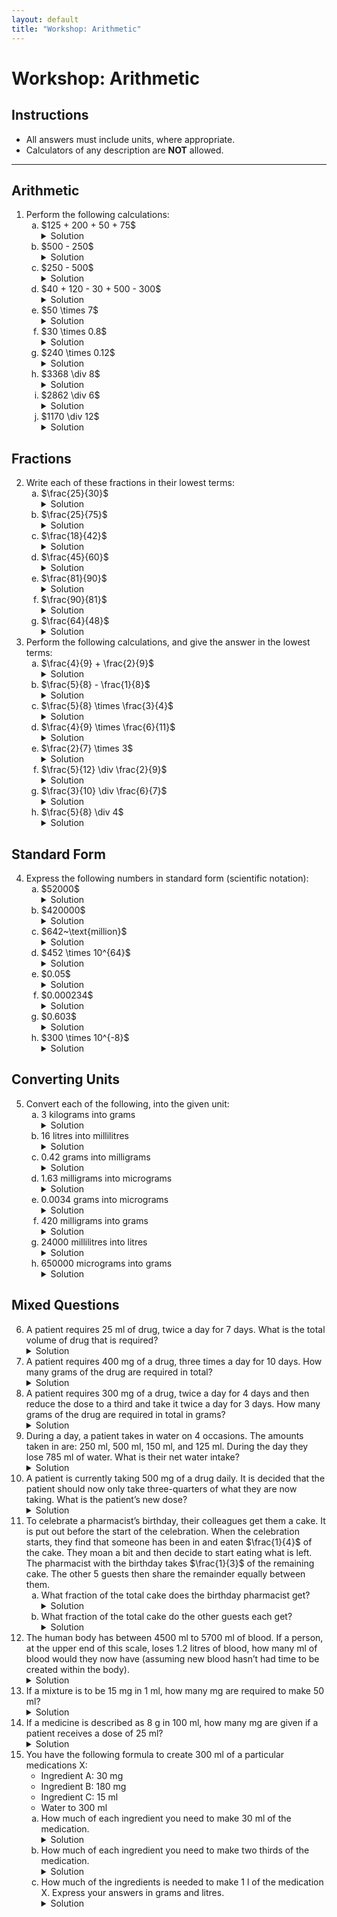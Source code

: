 ```yaml
---
layout: default
title: "Workshop: Arithmetic"
---
```


<h1>Workshop: Arithmetic</h1>

<div class="instructions">
    <h2>Instructions</h2>
    <ul>
        <li>All answers must include units, where appropriate.</li>
        <li>Calculators of any description are <strong>NOT</strong> allowed.</li>
    </ul>
</div>

<hr>

<h2>Arithmetic</h2>
<ol>
    <li>Perform the following calculations:
        <ol type="a">
            <li>$125 + 200 + 50 + 75$
                <details class="solution-details">
                    <summary>Solution</summary>
                    <div class="solution-content">
                        <p>$125 + 200 + 50 + 75 = \textbf{450}$</p>
                    </div>
                </details>
            </li>
            <li>$500 - 250$
                <details class="solution-details">
                    <summary>Solution</summary>
                    <div class="solution-content">
                        <p>$500 - 250 = \textbf{250}$</p>
                    </div>
                </details>
            </li>
            <li>$250 - 500$
                <details class="solution-details">
                    <summary>Solution</summary>
                    <div class="solution-content">
                        <p>$250 - 500 = \textbf{-250}$</p>
                    </div>
                </details>
            </li>
            <li>$40 + 120 - 30 + 500 - 300$
                <details class="solution-details">
                    <summary>Solution</summary>
                    <div class="solution-content">
                        <p>$40 + 120 - 30 + 500 - 300 = \textbf{330}$</p>
                    </div>
                </details>
            </li>
            <li>$50 \times 7$
                <details class="solution-details">
                    <summary>Solution</summary>
                    <div class="solution-content">
                        <p>$50 \times 7 = \textbf{350}$</p>
                    </div>
                </details>
            </li>
            <li>$30 \times 0.8$
                <details class="solution-details">
                    <summary>Solution</summary>
                    <div class="solution-content">
                        <p>$30 \times 0.8 = \textbf{24}$</p>
                    </div>
                </details>
            </li>
            <li>$240 \times 0.12$
                <details class="solution-details">
                    <summary>Solution</summary>
                    <div class="solution-content">
                        <p>$240 \times 0.12 = \textbf{28.8}$</p>
                    </div>
                </details>
            </li>
            <li>$3368 \div 8$
                <details class="solution-details">
                    <summary>Solution</summary>
                    <div class="solution-content">
                        <p>$3368 \div 8 = \textbf{421}$</p>
                    </div>
                </details>
            </li>
            <li>$2862 \div 6$
                <details class="solution-details">
                    <summary>Solution</summary>
                    <div class="solution-content">
                        <p>$2862 \div 6 = \textbf{477}$</p>
                    </div>
                </details>
            </li>
            <li>$1170 \div 12$
                <details class="solution-details">
                    <summary>Solution</summary>
                    <div class="solution-content">
                        <p>$1170 \div 12 = \textbf{97.5}$</p>
                    </div>
                </details>
            </li>
        </ol>
    </li>
</ol>

<h2>Fractions</h2>
<ol start="2">
    <li>Write each of these fractions in their lowest terms:
        <ol type="a">
            <li>$\frac{25}{30}$
                <details class="solution-details">
                    <summary>Solution</summary>
                    <div class="solution-content">
                        <p>$\frac{25}{30} = \frac{5 \times 5}{5 \times 6} = \textbf{$\frac{5}{6}$}$</p>
                    </div>
                </details>
            </li>
            <li>$\frac{25}{75}$
                <details class="solution-details">
                    <summary>Solution</summary>
                    <div class="solution-content">
                        <p>$\frac{25}{75} = \frac{25 \times 1}{25 \times 3} = \textbf{$\frac{1}{3}$}$</p>
                    </div>
                </details>
            </li>
            <li>$\frac{18}{42}$
                <details class="solution-details">
                    <summary>Solution</summary>
                    <div class="solution-content">
                        <p>$\frac{18}{42} = \frac{6 \times 3}{6 \times 7} = \textbf{$\frac{3}{7}$}$</p>
                    </div>
                </details>
            </li>
            <li>$\frac{45}{60}$
                <details class="solution-details">
                    <summary>Solution</summary>
                    <div class="solution-content">
                        <p>$\frac{45}{60} = \frac{15 \times 3}{15 \times 4} = \textbf{$\frac{3}{4}$}$</p>
                    </div>
                </details>
            </li>
            <li>$\frac{81}{90}$
                <details class="solution-details">
                    <summary>Solution</summary>
                    <div class="solution-content">
                        <p>$\frac{81}{90} = \frac{9 \times 9}{9 \times 10} = \textbf{$\frac{9}{10}$}$</p>
                    </div>
                </details>
            </li>
            <li>$\frac{90}{81}$
                <details class="solution-details">
                    <summary>Solution</summary>
                    <div class="solution-content">
                        <p>$\frac{90}{81} = \frac{9 \times 10}{9 \times 9} = \textbf{$\frac{10}{9}$}$</p>
                    </div>
                </details>
            </li>
            <li>$\frac{64}{48}$
                <details class="solution-details">
                    <summary>Solution</summary>
                    <div class="solution-content">
                        <p>$\frac{64}{48} = \frac{16 \times 4}{16 \times 3} = \textbf{$\frac{4}{3}$}$</p>
                    </div>
                </details>
            </li>
        </ol>
    </li>
    <li>Perform the following calculations, and give the answer in the lowest terms:
        <ol type="a">
            <li>$\frac{4}{9} + \frac{2}{9}$
                <details class="solution-details">
                    <summary>Solution</summary>
                    <div class="solution-content">
                        <p>$\frac{4}{9} + \frac{2}{9} = \frac{4+2}{9} = \frac{6}{9} = \textbf{$\frac{2}{3}$}$</p>
                    </div>
                </details>
            </li>
            <li>$\frac{5}{8} - \frac{1}{8}$
                <details class="solution-details">
                    <summary>Solution</summary>
                    <div class="solution-content">
                        <p>$\frac{5}{8} - \frac{1}{8} = \frac{5-1}{8} = \frac{4}{8} = \textbf{$\frac{1}{2}$}$</p>
                    </div>
                </details>
            </li>
            <li>$\frac{5}{8} \times \frac{3}{4}$
                <details class="solution-details">
                    <summary>Solution</summary>
                    <div class="solution-content">
                        <p>$\frac{5}{8} \times \frac{3}{4} = \frac{5 \times 3}{8 \times 4} = \textbf{$\frac{15}{32}$}$</p>
                    </div>
                </details>
            </li>
            <li>$\frac{4}{9} \times \frac{6}{11}$
                <details class="solution-details">
                    <summary>Solution</summary>
                    <div class="solution-content">
                        <p>$\frac{4}{9} \times \frac{6}{11} = \frac{4 \times 6}{9 \times 11} = \frac{4 \times 2}{3 \times 11} = \textbf{$\frac{8}{33}$}$</p>
                    </div>
                </details>
            </li>
            <li>$\frac{2}{7} \times 3$
                <details class="solution-details">
                    <summary>Solution</summary>
                    <div class="solution-content">
                        <p>$\frac{2}{7} \times 3 = \frac{2}{7} \times \frac{3}{1} = \frac{2 \times 3}{7 \times 1} = \textbf{$\frac{6}{7}$}$</p>
                    </div>
                </details>
            </li>
            <li>$\frac{5}{12} \div \frac{2}{9}$
                <details class="solution-details">
                    <summary>Solution</summary>
                    <div class="solution-content">
                        <p>$\frac{5}{12} \div \frac{2}{9} = \frac{5}{12} \times \frac{9}{2} = \frac{5 \times 3}{4 \times 2} = \textbf{$\frac{15}{8}$}$</p>
                    </div>
                </details>
            </li>
            <li>$\frac{3}{10} \div \frac{6}{7}$
                <details class="solution-details">
                    <summary>Solution</summary>
                    <div class="solution-content">
                        <p>$\frac{3}{10} \div \frac{6}{7} = \frac{3}{10} \times \frac{7}{6} = \frac{3 \times 7}{10 \times 2} = \textbf{$\frac{7}{20}$}$</p>
                    </div>
                </details>
            </li>
            <li>$\frac{5}{8} \div 4$
                <details class="solution-details">
                    <summary>Solution</summary>
                    <div class="solution-content">
                        <p>$\frac{5}{8} \div 4 = \frac{5}{8} \times \frac{1}{4} = \frac{5 \times 1}{8 \times 4} = \textbf{$\frac{5}{32}$}$</p>
                    </div>
                </details>
            </li>
        </ol>
    </li>
</ol>

<h2>Standard Form</h2>
<ol start="4">
    <li>Express the following numbers in standard form (scientific notation):
        <ol type="a">
            <li>$52000$
                <details class="solution-details">
                    <summary>Solution</summary>
                    <div class="solution-content">
                        <p>$\textbf{$5.2 \times 10^{4}$}$</p>
                    </div>
                </details>
            </li>
            <li>$420000$
                <details class="solution-details">
                    <summary>Solution</summary>
                    <div class="solution-content">
                        <p>$\textbf{$4.2 \times 10^{5}$}$</p>
                    </div>
                </details>
            </li>
            <li>$642~\text{million}$
                <details class="solution-details">
                    <summary>Solution</summary>
                    <div class="solution-content">
                        <p>$642~\text{million} = 642 \times 10^{6} = \textbf{$6.42 \times 10^{8}$}$</p>
                    </div>
                </details>
            </li>
            <li>$452 \times 10^{64}$
                <details class="solution-details">
                    <summary>Solution</summary>
                    <div class="solution-content">
                        <p>$452 \times 10^{64} = 4.52 \times 10^{2} \times 10^{64} = \textbf{$4.52 \times 10^{66}$}$</p>
                    </div>
                </details>
            </li>
            <li>$0.05$
                <details class="solution-details">
                    <summary>Solution</summary>
                    <div class="solution-content">
                        <p>$\textbf{$5 \times 10^{-2}$}$</p>
                    </div>
                </details>
            </li>
            <li>$0.000234$
                <details class="solution-details">
                    <summary>Solution</summary>
                    <div class="solution-content">
                        <p>$\textbf{$2.34 \times 10^{-4}$}$</p>
                    </div>
                </details>
            </li>
            <li>$0.603$
                <details class="solution-details">
                    <summary>Solution</summary>
                    <div class="solution-content">
                        <p>$\textbf{$6.03 \times 10^{-1}$}$</p>
                    </div>
                </details>
            </li>
            <li>$300 \times 10^{-8}$
                <details class="solution-details">
                    <summary>Solution</summary>
                    <div class="solution-content">
                        <p>$300 \times 10^{-8} = 3 \times 10^{2} \times 10^{-8} = \textbf{$3 \times 10^{-6}$}$</p>
                    </div>
                </details>
            </li>
        </ol>
    </li>
</ol>

<h2>Converting Units</h2>
<ol start="5">
    <li>Convert each of the following, into the given unit:
        <ol type="a">
            <li>3 kilograms into grams
                <details class="solution-details">
                    <summary>Solution</summary>
                    <div class="solution-content">
                        <p>$3 \times 10^{3} = 3 \times 1000 = \textbf{3000 g}$</p>
                    </div>
                </details>
            </li>
            <li>16 litres into millilitres
                <details class="solution-details">
                    <summary>Solution</summary>
                    <div class="solution-content">
                        <p>$16 \times 10^{3} = 16 \times 1000 = \textbf{16000 ml}$</p>
                    </div>
                </details>
            </li>
            <li>0.42 grams into milligrams
                <details class="solution-details">
                    <summary>Solution</summary>
                    <div class="solution-content">
                        <p>$0.42 \times 10^{3} = 0.42 \times 1000 = \textbf{420 mg}$</p>
                    </div>
                </details>
            </li>
            <li>1.63 milligrams into micrograms
                <details class="solution-details">
                    <summary>Solution</summary>
                    <div class="solution-content">
                        <p>$1.63 \times 10^{3} = 1.63 \times 1000 = \textbf{1630 mcg}$</p>
                    </div>
                </details>
            </li>
            <li>0.0034 grams into micrograms
                <details class="solution-details">
                    <summary>Solution</summary>
                    <div class="solution-content">
                        <p>$0.0034 \times 10^{6} = 3.4 \times 10^{3} = \textbf{3400 mcg}$</p>
                    </div>
                </details>
            </li>
            <li>420 milligrams into grams
                <details class="solution-details">
                    <summary>Solution</summary>
                    <div class="solution-content">
                        <p>$420 \times 10^{-3} = 420 \div 1000 = \textbf{0.42 g}$</p>
                    </div>
                </details>
            </li>
            <li>24000 millilitres into litres
                <details class="solution-details">
                    <summary>Solution</summary>
                    <div class="solution-content">
                        <p>$24000 \times 10^{-3} = \textbf{24 l}$</p>
                    </div>
                </details>
            </li>
            <li>650000 micrograms into grams
                <details class="solution-details">
                    <summary>Solution</summary>
                    <div class="solution-content">
                        <p>$650000 \times 10^{-6} = \textbf{0.65 g}$</p>
                    </div>
                </details>
            </li>
        </ol>
    </li>
</ol>

<h2>Mixed Questions</h2>
<ol start="6">
    <li>A patient requires 25 ml of drug, twice a day for 7 days. What is the total volume of drug that is required?
        <details class="solution-details">
            <summary>Solution</summary>
            <div class="solution-content">
                <p>$25 \times 2 \times 7 = 50 \times 7 = \textbf{350 ml}$</p>
            </div>
        </details>
    </li>
    <li>A patient requires 400 mg of a drug, three times a day for 10 days. How many grams of the drug are required in total?
        <details class="solution-details">
            <summary>Solution</summary>
            <div class="solution-content">
                <p>$400 \times 3 \times 10 = 400 \times 30 = 12000~\text{mg} = \textbf{12 g}$</p>
            </div>
        </details>
    </li>
    <li>A patient requires 300 mg of a drug, twice a day for 4 days and then reduce the dose to a third and take it twice a day for 3 days. How many grams of the drug are required in total in grams?
        <details class="solution-details">
            <summary>Solution</summary>
            <div class="solution-content">
                <p>Initial period: $300 \times 2 \times 4 = 300 \times 8 = 2400~\text{mg}$</p>
                <p>Reduced dose: $300 \times \frac{1}{3} = 100~\text{mg}$</p>
                <p>Reduced period: $100 \times 2 \times 3 = 100 \times 6 = 600~\text{mg}$</p>
                <p>Total: $2400~\text{mg} + 600~\text{mg} = 3000~\text{mg} = \textbf{3 g}$</p>
            </div>
        </details>
    </li>
    <li>During a day, a patient takes in water on 4 occasions. The amounts taken in are: 250 ml, 500 ml, 150 ml, and 125 ml. During the day they lose 785 ml of water. What is their net water intake?
        <details class="solution-details">
            <summary>Solution</summary>
            <div class="solution-content">
                <p>$250 + 500 + 150 + 125 - 785 = 1025 - 785 = \textbf{240 ml}$</p>
            </div>
        </details>
    </li>
    <li>A patient is currently taking 500 mg of a drug daily. It is decided that the patient should now only take three-quarters of what they are now taking. What is the patient’s new dose?
        <details class="solution-details">
            <summary>Solution</summary>
            <div class="solution-content">
                <p>$\frac{3}{4} \times 500 = \frac{3 \times 500}{4} = \frac{1500}{4} = \textbf{375 mg}$</p>
            </div>
        </details>
    </li>
    <li>To celebrate a pharmacist’s birthday, their colleagues get them a cake. It is put out before the start of the celebration. When the celebration starts, they find that someone has been in and eaten $\frac{1}{4}$ of the cake. They moan a bit and then decide to start eating what is left. The pharmacist with the birthday takes $\frac{1}{3}$ of the remaining cake. The other 5 guests then share the remainder equally between them.
        <ol type="a">
            <li>What fraction of the total cake does the birthday pharmacist get?
                <details class="solution-details">
                    <summary>Solution</summary>
                    <div class="solution-content">
                        <p>Fraction at start of celebration is $1 - \frac{1}{4} = \frac{4}{4} - \frac{1}{4} = \frac{3}{4}$</p>
                        <p>Birthday pharmacist takes $\frac{1}{3} \times \frac{3}{4} = \frac{1 \times 3}{3 \times 4} = \frac{1 \times 1}{1 \times 4} = \textbf{$\frac{1}{4}$ of the total cake}$</p>
                    </div>
                </details>
            </li>
            <li>What fraction of the total cake do the other guests each get?
                <details class="solution-details">
                    <summary>Solution</summary>
                    <div class="solution-content">
                        <p>Birthday thief + birthday pharmacist has eaten $\frac{1}{4} + \frac{1}{4} = \frac{2}{4} = \frac{1}{2}$ of cake.</p>
                        <p>Remaining is $1 - \frac{1}{2} = \frac{2}{2} - \frac{1}{2} = \frac{1}{2}$ of the cake</p>
                        <p>5 guests share this: $\frac{1}{2} \div 5 = \frac{1}{2} \times \frac{1}{5} = \textbf{$\frac{1}{10}$ of the cake each}$</p>
                    </div>
                </details>
            </li>
        </ol>
    </li>
    <li>The human body has between 4500 ml to 5700 ml of blood. If a person, at the upper end of this scale, loses 1.2 litres of blood, how many ml of blood would they now have (assuming new blood hasn’t had time to be created within the body).
        <details class="solution-details">
            <summary>Solution</summary>
            <div class="solution-content">
                <p>$1.2~\text{l} = 1.2 \times 10^{3} = 1200~\text{ml}$</p>
                <p>$5700 - 1200 = \textbf{4500 ml}$ or $\textbf{4.5 l}$</p>
            </div>
        </details>
    </li>
    <li>If a mixture is to be 15 mg in 1 ml, how many mg are required to make 50 ml?
        <details class="solution-details">
            <summary>Solution</summary>
            <div class="solution-content">
                <p>$\frac{15}{1} \times 50 = \textbf{750 mg}$</p>
            </div>
        </details>
    </li>
    <li>If a medicine is described as 8 g in 100 ml, how many mg are given if a patient receives a dose of 25 ml?
        <details class="solution-details">
            <summary>Solution</summary>
            <div class="solution-content">
                <p>$\frac{8}{100} \times 25 = \frac{8 \times 25}{100} = \frac{200}{100} = 2~\text{g} = \textbf{2000 mg}$</p>
            </div>
        </details>
    </li>
    <li>You have the following formula to create 300 ml of a particular medications X:
        <ul>
            <li>Ingredient A: 30 mg</li>
            <li>Ingredient B: 180 mg</li>
            <li>Ingredient C: 15 ml</li>
            <li>Water to 300 ml</li>
        </ul>
        <ol type="a">
            <li>How much of each ingredient you need to make 30 ml of the medication.
                <details class="solution-details">
                    <summary>Solution</summary>
                    <div class="solution-content">
                        <p>Since Water to $\frac{300}{10} = 30~\text{ml}$ (a factor of 10 reduction), we divide each ingredient by 10:</p>
                        <p>Ingredient A: $\frac{30}{10} = \textbf{3 mg}$</p>
                        <p>Ingredient B: $\frac{180}{10} = \textbf{18 mg}$</p>
                        <p>Ingredient C: $\frac{15}{10} = \textbf{1.5 ml}$</p>
                    </div>
                </details>
            </li>
            <li>How much of each ingredient you need to make two thirds of the medication.
                <details class="solution-details">
                    <summary>Solution</summary>
                    <div class="solution-content">
                        <p>Ingredient A: $\frac{2}{3} \times 30 = \textbf{20 mg}$</p>
                        <p>Ingredient B: $\frac{2}{3} \times 180 = \textbf{120 mg}$</p>
                        <p>Ingredient C: $\frac{2}{3} \times 15 = \textbf{10 ml}$</p>
                        <p>Water to $\frac{2}{3} \times 300 = \textbf{200 ml}$</p>
                    </div>
                </details>
            </li>
            <li>How much of the ingredients is needed to make 1 l of the medication X. Express your answers in grams and litres.
                <details class="solution-details">
                    <summary>Solution</summary>
                    <div class="solution-content">
                        <p>Note that if we multiply the water by $\frac{10}{3}$ ($300 \times \frac{10}{3} = 1000~\text{ml} = 1~\text{l}$)</p>
                        <p>Then we have 1 litre:</p>
                        <p>Ingredient A: $\frac{10}{3} \times 30 = 100~\text{mg} = \textbf{0.1 g}$</p>
                        <p>Ingredient B: $\frac{10}{3} \times 180 = 600~\text{mg} = \textbf{0.6 g}$</p>
                        <p>Ingredient C: $\frac{10}{3} \times 15 = 50~\text{ml} = \textbf{0.05 l}$</p>
                    </div>
                </details>
            </li>
        </ol>
    </li>
</ol>
